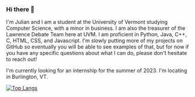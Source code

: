### Hi there 👋

I'm Julian and I am a student at the University of Vermont studying Computer Science, with a minor in business. I am also the treasurer of the Lawrence Debate Team here at UVM. I am proficient in Python, Java, C++, C, HTML, CSS, and Javascript. I'm slowly putting more of my projects on GitHub so eventually you will be able to see examples of that, but for now if you have any specific questions about what I can do, please don't hesitate to reach out!

I'm currently looking for an internship for the summer of 2023. I'm locating in Burlington, VT.


[![Top Langs](https://github-readme-stats.vercel.app/api/top-langs/?username=anuraghazra&layout=compact)](https://github.com/anuraghazra/github-readme-stats)
